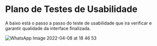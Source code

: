 # Plano de Testes de Usabilidade

A baixo está o passo a passo do teste de usabilidade que ira verificar e garantir qualidade da interface finalizada.

![WhatsApp Image 2022-04-08 at 18 46 53](https://user-images.githubusercontent.com/75712250/162626050-5f55afb0-c2dc-4d77-b4f2-e4113c7262b2.jpeg)
